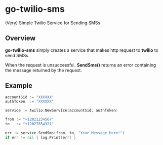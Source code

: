# go-twilio-sms
(Very) Simple Twilio Service for Sending SMSs

## Overview

**go-twilio-sms** simply creates a service that makes http request to **twilio** to send SMSs.

When the request is unsuccessful, **SendSms()** returns an error containing the message returned by the request.

## Example
```go
accountSid := "XXXXXX"
authToken  := "XXXXXX"

service := twilio.NewService(accountSid, authToken)

from := "+12021234567"
to   := "+12027654321"

err := service.SendSms(from, to, "Your Message Here!")
if err != nil {	log.Print(err) }
```

